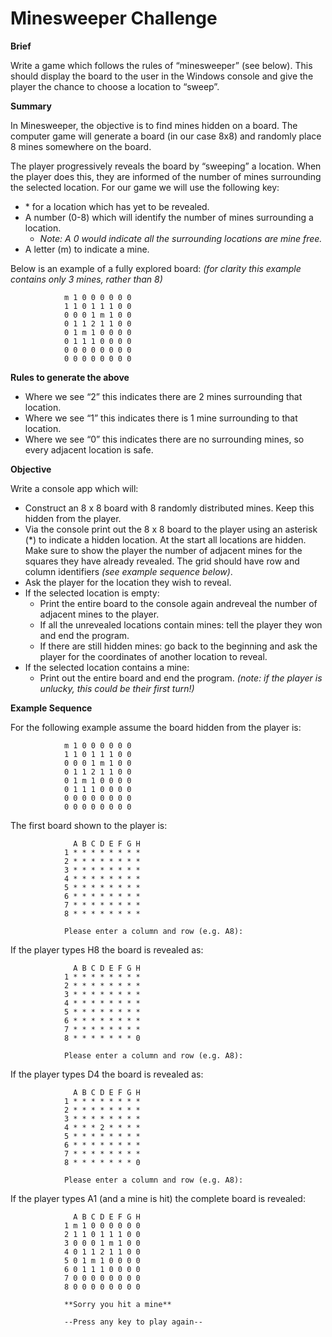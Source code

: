 # Minesweeper Challenge

**Brief**

Write a game which follows the rules of “minesweeper” (see below). This should display the board to the user in the Windows console and give the player the chance to choose a location to “sweep”.

**Summary**

In Minesweeper, the objective is to find mines hidden on a board. The computer game will generate a board (in our case 8x8) and randomly place 8 mines somewhere on the board.

The player progressively reveals the board by “sweeping” a location. When the player does this, they are informed of the number of mines surrounding the selected location. For our game we will use the following key:

 - \* for a location which has yet to be revealed.
 - A number (0-8) which will identify the number of mines surrounding a location.
    - *Note: A 0 would indicate all the surrounding locations are mine free.*
- A letter (m) to indicate a mine.

Below is an example of a fully explored board:
*(for clarity this example contains only 3 mines, rather than 8)*

				m 1 0 0 0 0 0 0
				1 1 0 1 1 1 0 0
				0 0 0 1 m 1 0 0
				0 1 1 2 1 1 0 0
				0 1 m 1 0 0 0 0
				0 1 1 1 0 0 0 0
				0 0 0 0 0 0 0 0
				0 0 0 0 0 0 0 0

**Rules to generate the above**

- Where we see “2” this indicates there are 2 mines surrounding that location.
- Where we see “1” this indicates there is 1 mine surrounding to that location.
- Where we see “0” this indicates there are no surrounding mines, so every adjacent location is safe.

**Objective**

Write a console app which will:
- Construct an 8 x 8 board with 8 randomly distributed mines. Keep this hidden from the player.
- Via the console print out the 8 x 8 board to the player using an asterisk (\*) to indicate a hidden location. At the start all locations are hidden. Make sure to show the player the number of adjacent mines for the squares they have already revealed. The grid should have row and column identifiers *(see example sequence below)*.
- Ask the player for the location they wish to reveal.
- If the selected location is empty: 
    - Print the entire board to the console again andreveal the number of adjacent mines to the player.
    - If all the unrevealed locations contain mines: tell the player they won and end the program.
    - If there are still hidden mines: go back to the beginning and ask the player for the coordinates of another location to reveal.
- If the selected location contains a mine:
    - Print out the entire board and end the program. *(note: if the player is unlucky, this could be their first turn!)*

**Example Sequence**

For the following example assume the board hidden from the player is:

				m 1 0 0 0 0 0 0
				1 1 0 1 1 1 0 0
				0 0 0 1 m 1 0 0
				0 1 1 2 1 1 0 0
				0 1 m 1 0 0 0 0
				0 1 1 1 0 0 0 0
				0 0 0 0 0 0 0 0
				0 0 0 0 0 0 0 0

The first board shown to the player is:

				  A B C D E F G H
				1 * * * * * * * *
				2 * * * * * * * *
				3 * * * * * * * *
				4 * * * * * * * *
				5 * * * * * * * *
				6 * * * * * * * *
				7 * * * * * * * *
				8 * * * * * * * *

				Please enter a column and row (e.g. A8):

If the player types H8 the board is revealed as:

				  A B C D E F G H
				1 * * * * * * * *
				2 * * * * * * * *
				3 * * * * * * * *
				4 * * * * * * * *
				5 * * * * * * * *
				6 * * * * * * * *
				7 * * * * * * * *
				8 * * * * * * * 0

				Please enter a column and row (e.g. A8):

If the player types D4 the board is revealed as:

				  A B C D E F G H
				1 * * * * * * * *
				2 * * * * * * * *
				3 * * * * * * * *
				4 * * * 2 * * * *
				5 * * * * * * * *
				6 * * * * * * * *
				7 * * * * * * * *
				8 * * * * * * * 0
				
				Please enter a column and row (e.g. A8):

If the player types A1 (and a mine is hit) the complete board is revealed:

				  A B C D E F G H
				1 m 1 0 0 0 0 0 0
				2 1 1 0 1 1 1 0 0
				3 0 0 0 1 m 1 0 0
				4 0 1 1 2 1 1 0 0
				5 0 1 m 1 0 0 0 0
				6 0 1 1 1 0 0 0 0
				7 0 0 0 0 0 0 0 0
				8 0 0 0 0 0 0 0 0
				
				**Sorry you hit a mine**
				
				--Press any key to play again--
